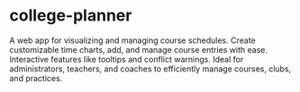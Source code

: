 # college-planner
A web app for visualizing and managing course schedules. Create customizable time charts, add, and manage course entries with ease. Interactive features like tooltips and conflict warnings. Ideal for administrators, teachers, and coaches to efficiently manage courses, clubs, and practices.
